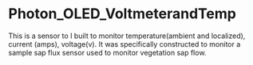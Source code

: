 # Photon_OLED_VoltmeterandTemp
This is a sensor to I built to monitor temperature(ambient and localized), current (amps), voltage(v). It was specifically constructed to monitor a sample sap flux sensor used  to monitor vegetation sap flow.
